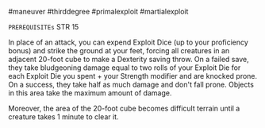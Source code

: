 #maneuver #thirddegree #primalexploit #martialexploit 

`PREREQUISITEs`
STR 15

In place of an attack, you can expend Exploit Dice (up to your proficiency bonus) and strike the ground at your feet, forcing all creatures in an adjacent 20-foot cube to make a Dexterity saving throw. On a failed save, they take bludgeoning damage equal to two rolls of your Exploit Die for each Exploit Die you spent + your Strength modifier and are knocked prone. On a success, they take half as much damage and don't fall prone. Objects in this area take the maximum amount of damage. 

Moreover, the area of the 20-foot cube becomes difficult terrain until a creature takes 1 minute to clear it.